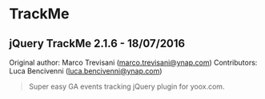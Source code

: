 # TrackMe
jQuery TrackMe 2.1.6 - 18/07/2016
--------------------------------
Original author: Marco Trevisani (marco.trevisani@ynap.com)
Contributors: Luca Bencivenni (luca.bencivenni@ynap.com)

> Super easy GA events tracking jQuery plugin for yoox.com.
